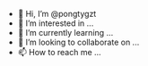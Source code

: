 - 👋 Hi, I’m @pongtygzt
- 👀 I’m interested in ...
- 🌱 I’m currently learning ...
- 💞️ I’m looking to collaborate on ...
- 📫 How to reach me ...

<!---
pongtygzt/pongtygzt is a ✨ special ✨ repository because its `README.md` (this file) appears on your GitHub profile.
You can click the Preview link to take a look at your changes.
--->
